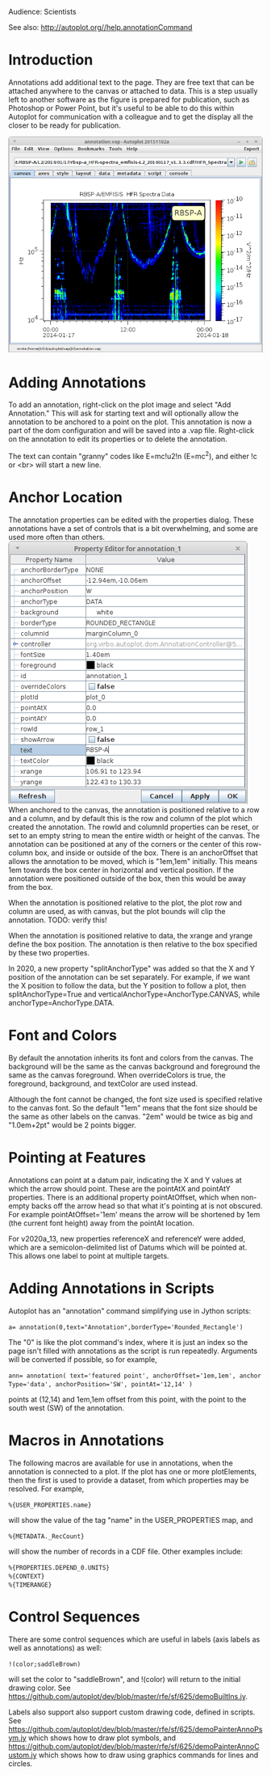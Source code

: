 Audience: Scientists

See also: <http://autoplot.org//help.annotationCommand>

# Introduction

Annotations add additional text to the page. They are free text that can
be attached anywhere to the canvas or attached to data. This is a step
usually left to another software as the figure is prepared for
publication, such as Photoshop or Power Point, but it's useful to be
able to do this within Autoplot for communication with a colleague and
to get the display all the closer to be ready for publication.

![annotation2.png](annotation2.png "annotation2.png")

# Adding Annotations

To add an annotation, right-click on the plot image and select "Add
Annotation." This will ask for starting text and will optionally allow
the annotation to be anchored to a point on the plot. This annotation is
now a part of the dom configuration and will be saved into a .vap file.
Right-click on the annotation to edit its properties or to delete the
annotation.

The text can contain "granny" codes like E=mc\!u2\!n (E=mc<sup>2</sup>),
and either \!c or \<br\> will start a new line.

# Anchor Location

The annotation properties can be edited with the properties dialog.
These annotations have a set of controls that is a bit overwhelming, and
some are used more often than others.
![annotationProperties.png](annotationProperties.png
"annotationProperties.png") When anchored to the canvas, the annotation
is positioned relative to a row and a column, and by default this is the
row and column of the plot which created the annotation. The rowId and
columnId properties can be reset, or set to an empty string to mean the
entire width or height of the canvas. The annotation can be positioned
at any of the corners or the center of this row-column box, and inside
or outside of the box. There is an anchorOffset that allows the
annotation to be moved, which is "1em,1em" initially. This means 1em
towards the box center in horizontal and vertical position. If the
annotation were positioned outside of the box, then this would be away
from the box.

When the annotation is positioned relative to the plot, the plot row and
column are used, as with canvas, but the plot bounds will clip the
annotation. TODO: verify this\!

When the annotation is positioned relative to data, the xrange and
yrange define the box position. The annotation is then relative to the
box specified by these two properties.

In 2020, a new property "splitAnchorType" was added so that the X and Y
position of the annotation can be set separately. For example, if we
want the X position to follow the data, but the Y position to follow a
plot, then splitAnchorType=True and
verticalAnchorType=AnchorType.CANVAS, while anchorType=AnchorType.DATA.

# Font and Colors

By default the annotation inherits its font and colors from the canvas.
The background will be the same as the canvas background and foreground
the same as the canvas foreground. When overrideColors is true, the
foreground, background, and textColor are used instead.

Although the font cannot be changed, the font size used is specified
relative to the canvas font. So the default "1em" means that the font
size should be the same as other labels on the canvas. "2em" would be
twice as big and "1.0em+2pt" would be 2 points bigger.

# Pointing at Features

Annotations can point at a datum pair, indicating the X and Y values at
which the arrow should point. These are the pointAtX and pointAtY
properties. There is an additional property pointAtOffset, which when
non-empty backs off the arrow head so that what it's pointing at is not
obscured. For example pointAtOffset='1em' means the arrow will be
shortened by 1em (the current font height) away from the pointAt
location.

For v2020a\_13, new properties referenceX and referenceY were added,
which are a semicolon-delimited list of Datums which will be pointed at.
This allows one label to point at multiple targets.

# Adding Annotations in Scripts

Autoplot has an "annotation" command simplifying use in Jython scripts:

`a= annotation(0,text="Annotation",borderType='Rounded_Rectangle')`

The "0" is like the plot command's index, where it is just an index so
the page isn't filled with annotations as the script is run repeatedly.
Arguments will be converted if possible, so for example,

`ann= annotation( text='featured point', anchorOffset='1em,1em', anchorType='data', anchorPosition='SW', pointAt='12,14' )`

points at (12,14) and 1em,1em offset from this point, with the point to
the south west (SW) of the annotation.

# Macros in Annotations

The following macros are available for use in annotations, when the
annotation is connected to a plot. If the plot has one or more
plotElements, then the first is used to provide a dataset, from which
properties may be resolved. For example,

`%{USER_PROPERTIES.name} `

will show the value of the tag "name" in the USER\_PROPERTIES map, and

`%{METADATA._RecCount}`

will show the number of records in a CDF file. Other examples include:

`%{PROPERTIES.DEPEND_0.UNITS}`  
`%{CONTEXT}`  
`%{TIMERANGE}`

# Control Sequences

There are some control sequences which are useful in labels (axis labels
as well as annotations) as well:

`!(color;saddleBrown)`

will set the color to "saddleBrown", and \!(color) will return to the
initial drawing color. See
<https://github.com/autoplot/dev/blob/master/rfe/sf/625/demoBuiltIns.jy>.

Labels also support also support custom drawing code, defined in
scripts. See
<https://github.com/autoplot/dev/blob/master/rfe/sf/625/demoPainterAnnoPsym.jy>
which shows how to draw plot symbols, and
<https://github.com/autoplot/dev/blob/master/rfe/sf/625/demoPainterAnnoCustom.jy>
which shows how to draw using graphics commands for lines and circles.
